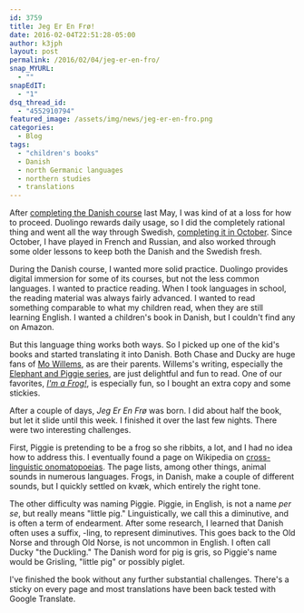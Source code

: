 ```yaml
---
id: 3759
title: Jeg Er En Frø!
date: 2016-02-04T22:51:28-05:00
author: k3jph
layout: post
permalink: /2016/02/04/jeg-er-en-fro/
snap_MYURL:
  - ""
snapEdIT:
  - "1"
dsq_thread_id:
  - "4552910794"
featured_image: /assets/img/news/jeg-er-en-fro.png
categories:
  - Blog
tags:
  - "children's books"
  - Danish
  - north Germanic languages
  - northern studies
  - translations
---
```

After [completing the Danish course](/2015/05/29/jeg-har-besejret-det-danske-dygtighed-trae/) last May, I was kind of at a loss for how to proceed.  Duolingo rewards daily usage, so I did the completely rational thing and went all the way through Swedish, [completing it in October](/2015/10/26/det-ar-dags-att-fira/).  Since October, I have played in French and Russian, and also worked through some older lessons to keep both the Danish and the Swedish fresh.

During the Danish course, I wanted more solid practice.  Duolingo provides digital immersion for some of its courses, but not the less common languages.  I wanted to practice reading.  When I took languages in school, the reading material was always fairly advanced.  I wanted to read something comparable to what my children read, when they are still learning English.  I wanted a children's book in Danish, but I couldn't find any on Amazon.

But this language thing works both ways.  So I picked up one of the kid's books and started translating it into Danish.  Both Chase and Ducky are huge fans of [Mo Willems](http://www.mowillems.com/), as are their parents.  Willems's writing, especially the [Elephant and Piggie series](http://www.pigeonpresents.com/books.aspx), are just delightful and fun to read.  One of our favorites, _[I'm a Frog!](http://www.amazon.com/Im-Frog-Elephant-Piggie-Book/dp/1423183053)_, is especially fun, so I bought an extra copy and some stickies.

After a couple of days, _Jeg Er En Frø_ was born.  I did about half the book, but let it slide until this week.  I finished it over the last few nights.  There were two interesting challenges.

First, Piggie is pretending to be a frog so she ribbits, a lot, and I had no idea how to address this.  I eventually found a page on Wikipedia on [cross-linguistic 
onomatopoeias](https://en.wikipedia.org/wiki/Cross-linguistic_onomatopoeias#Frog_croaking).  The page lists, among other things, animal sounds in numerous languages.  Frogs, in Danish, make a couple of different sounds, but I quickly settled on kvæk, which entirely the right tone.  

The other difficulty was naming Piggie.  Piggie, in English, is not a name _per se_, but really means "little pig."  Linguistically, we call this a diminutive, and is often a term of endearment.  After some research, I learned that Danish often uses a suffix, -ling, to represent diminutives.  This goes back to the Old Norse and through Old Norse, is not uncommon in English.  I often call Ducky "the Duckling."  The Danish word for pig is gris, so Piggie's name would be Grisling, "little pig" or possibly piglet.  

I've finished the book without any further substantial challenges.  There's a sticky on every page and most translations have been back tested with Google Translate.
